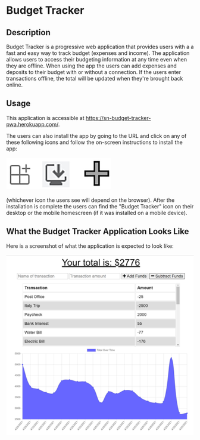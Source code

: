 # Budget Tracker

## Description

Budget Tracker is a progressive web application that provides users with a a fast and easy way to track budget (expenses and income).  The application allows users to access their budgeting information at any time even when they are offline.  When using the app the users can add expenses and deposits to their budget with or without a connection. If the users enter transactions offline, the total will be updated when they're brought back online.

## Usage

This application is accessible at https://sn-budget-tracker-pwa.herokuapp.com/.

The users can also install the app by going to the URL and click on any of these following icons and follow the on-screen instructions to install the app:<br><br>![Mockup](https://github.com/shellienguyen/budget-tracker-pwa/blob/main/public/images/install-icon.jpg)<br><br>(whichever icon the users see will depend on the browser).  After the installation is complete the users can find the "Budget Tracker" icon on their desktop or the mobile homescreen (if it was installed on a mobile device).

## What the Budget Tracker Application Looks Like

Here is a screenshot of what the application is expected to look like:
<br><br>![Mockup](https://github.com/shellienguyen/budget-tracker-pwa/blob/main/public/images/app-demo.jpg)
